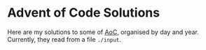 # Advent of Code Solutions

Here are my solutions to some of [AoC](https://adventofcode.com), organised by
day and year. Currently, they read from a file `./input`.
